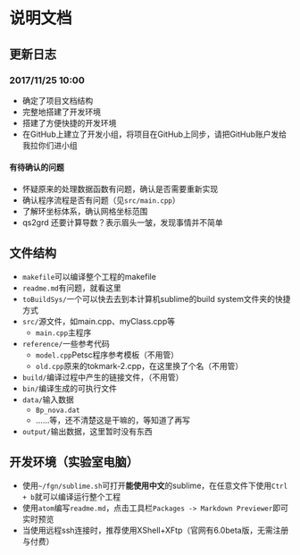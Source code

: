 # 说明文档

## 更新日志

### 2017/11/25 10:00
- 确定了项目文档结构
- 完整地搭建了开发环境
- 搭建了方便快捷的开发环境
- 在GitHub上建立了开发小组，将项目在GitHub上同步，请把GitHub账户发给我拉你们进小组

#### 有待确认的问题
- 怀疑原来的处理数据函数有问题，确认是否需要重新实现
- 确认程序流程是否有问题（见`src/main.cpp`）
- 了解环坐标体系，确认网格坐标范围
- qs2grd 还要计算导数？表示眉头一皱，发现事情并不简单

## 文件结构
- `makefile`可以编译整个工程的makefile
- `readme.md`有问题，就看这里
- `toBuildSys/`一个可以快去去到本计算机sublime的build system文件夹的快捷方式
- `src/`源文件，如main.cpp、myClass.cpp等
    - `main.cpp`主程序
- `reference/`一些参考代码
    - `model.cpp`Petsc程序参考模板（不用管）
    - `old.cpp`原来的tokmark-2.cpp，在这里换了个名（不用管）
- `build/`编译过程中产生的链接文件，（不用管）
- `bin/`编译生成的可执行文件
- `data/`输入数据
    - `Bp_nova.dat`
    - ……等，还不清楚这是干嘛的，等知道了再写
- `output/`输出数据，这里暂时没有东西

## 开发环境（实验室电脑）
- 使用`~/fgn/sublime.sh`可打开**能使用中文**的sublime，在任意文件下使用`Ctrl + b`就可以编译运行整个工程
- 使用`atom`编写`readme.md`，点击工具栏`Packages -> Markdown Previewer`即可实时预览
- 当使用远程ssh连接时，推荐使用XShell+XFtp（官网有6.0beta版，无需注册与付费）